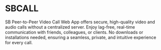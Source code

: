 # SBCALL
SB Peer-to-Peer Video Call Web App offers secure, high-quality video and audio calls without a centralized server. Enjoy lag-free, real-time communication with friends, colleagues, or clients. No downloads or installations needed, ensuring a seamless, private, and intuitive experience for every call.
